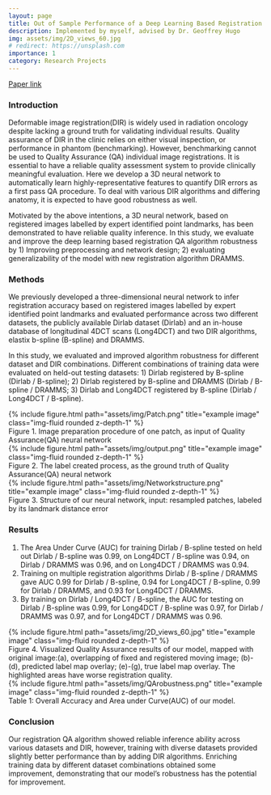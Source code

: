 ```yaml
---
layout: page
title: Out of Sample Performance of a Deep Learning Based Registration Quality Assurance Method
description: Implemented by myself, advised by Dr. Geoffrey Hugo
img: assets/img/2D_views_60.jpg
# redirect: https://unsplash.com
importance: 1
category: Research Projects
---
```


<a href="https://drive.google.com/file/d/1DgEF6JotMDPDQCMnSUlkhKKLenGvvo_O/view?usp=drive_link"> Paper link </a>

<h3 class="container-title"> Introduction </h3>

Deformable image registration(DIR) is widely used in radiation oncology despite lacking a ground truth for validating individual results. Quality assurance of DIR in the clinic relies on either visual inspection, or performance in phantom (benchmarking). However, benchmarking cannot be used to Quality Assurance (QA) individual image registrations. It is essential to have a reliable quality assessment system to provide clinically meaningful evaluation. Here we develop a 3D neural network to automatically learn highly-representative features to quantify DIR errors as a first pass QA procedure. To deal with various DIR algorithms and differing anatomy, it is expected to have good robustness as well. 

Motivated by the above intentions, a 3D neural network, based on registered images labelled by expert identified point landmarks, has been demonstrated to have reliable quality inference. In this study, we evaluate and improve the deep learning based registration QA algorithm robustness by 1) Improving preprocessing and network design; 2) evaluating generalizability of the model with new registration algorithm DRAMMS.

<h3 class="container-title"> Methods </h3>

We previously developed a three-dimensional neural network to infer registration accuracy based on registered images labelled by expert identified point landmarks and evaluated performance across two different datasets, the publicly available Dirlab dataset (Dirlab) and an in-house database of longitudinal 4DCT scans (Long4DCT) and two DIR algorithms, elastix b-spline (B-spline) and DRAMMS. 

In this study, we evaluated and improved algorithm robustness for different dataset and DIR combinations. Different combinations of training data were evaluated on held-out testing datasets: 1) Dirlab registered by B-spline (Dirlab / B-spline); 2) Dirlab registered by B-spline and DRAMMS (Dirlab / B-spline / DRAMMS; 3) Dirlab and Long4DCT registered by B-spline (Dirlab / Long4DCT / B-spline).

<div class="row">
    <div class="col-sm mt-3 mt-md-0">
        {% include figure.html path="assets/img/Patch.png" title="example image" class="img-fluid rounded z-depth-1" %}
    </div>
</div>
<div class="caption">
    Figure 1. Image preparation procedure of one patch, as input of Quality Assurance(QA) neural network
</div>

<div class="row">
    <div class="col-sm mt-3 mt-md-0">
        {% include figure.html path="assets/img/output.png" title="example image" class="img-fluid rounded z-depth-1" %}
    </div>
</div>
<div class="caption">
    Figure 2. The label created process, as the ground truth of Quality Assurance(QA) neural network
</div>

<div class="row">
    <div class="col-sm mt-3 mt-md-0">
        {% include figure.html path="assets/img/Networkstructure.png" title="example image" class="img-fluid rounded z-depth-1" %}
    </div>
</div>
<div class="caption">
    Figure 3. Structure of our neural network, input: resampled patches, labeled by its landmark distance error
</div>


<h3 class="container-title"> Results </h3>

<ol>
    <li>The Area Under Curve (AUC) for training Dirlab / B-spline tested on held out Dirlab / B-spline was 0.99, on Long4DCT / B-spline was 0.94, on Dirlab / DRAMMS was 0.96, and on Long4DCT / DRAMMS was 0.94. </li>
    <li>Training on multiple registration algorithms Dirlab / B-spline / DRAMMS gave AUC 0.99 for Dirlab / B-spline, 0.94 for Long4DCT / B-spline, 0.99 for Dirlab / DRAMMS, and 0.93 for Long4DCT / DRAMMS. </li>
    <li>By training on Dirlab / Long4DCT / B-spline, the AUC for testing on Dirlab / B-spline was 0.99, for Long4DCT / B-spline was 0.97, for Dirlab / DRAMMS was 0.97, and for Long4DCT / DRAMMS was 0.96. </li>
</ol>

<div class="row">
    <div class="col-sm mt-3 mt-md-0">
        {% include figure.html path="assets/img/2D_views_60.jpg" title="example image" class="img-fluid rounded z-depth-1" %}
    </div>
</div>
<div class="caption">
    Figure 4. Visualized Quality Assurance results of our model, mapped with original image:(a), overlapping of fixed and registered moving image; (b)-(d), predicted label map overlay; (e)-(g), true label map overlay. The highlighted areas have worse registration quality.
</div>

<div class="row">
    <div class="col-sm mt-3 mt-md-0">
        {% include figure.html path="assets/img/QArobustness.png" title="example image" class="img-fluid rounded z-depth-1" %}
    </div>
</div>
<div class="caption">
    Table 1: Overall Accuracy and Area under Curve(AUC) of our model.
</div>



<h3 class="container-title"> Conclusion </h3>

Our registration QA algorithm showed reliable inference ability across various datasets and DIR, however, training with diverse datasets provided slightly better performance than by adding DIR algorithms. Enriching training data by different dataset combinations obtained some improvement, demonstrating that our model’s robustness has the potential for improvement.

